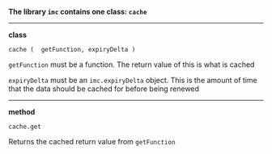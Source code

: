 **The library `imc` contains one class: `cache`**

---

**class**

`cache (  getFunction, expiryDelta )`

`getFunction` must be a function. The return value of this is what is cached

`expiryDelta` must be an `imc.expiryDelta` object. This is the amount of time that the data should be cached for before being renewed

---

**method**

`cache.get`

Returns the cached return value from `getFunction`
